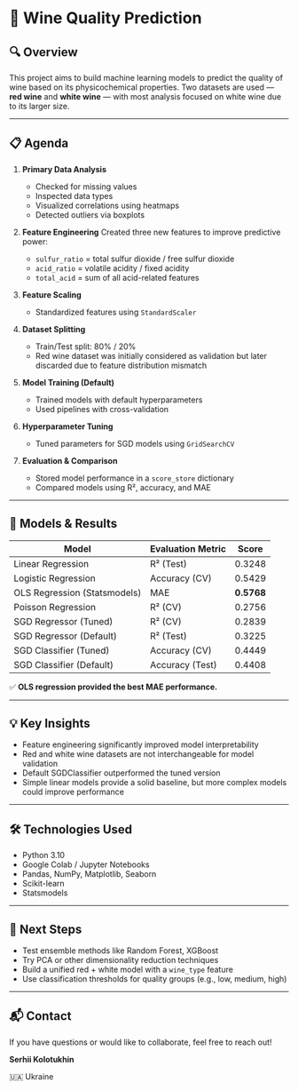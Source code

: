 # 🍷 Wine Quality Prediction  

## 🔍 Overview

This project aims to build machine learning models to predict the quality of wine based on its physicochemical properties. Two datasets are used — **red wine** and **white wine** — with most analysis focused on white wine due to its larger size.

---

## 📋 Agenda

1. **Primary Data Analysis**
   - Checked for missing values
   - Inspected data types
   - Visualized correlations using heatmaps
   - Detected outliers via boxplots

2. **Feature Engineering**
   Created three new features to improve predictive power:
   - `sulfur_ratio` = total sulfur dioxide / free sulfur dioxide  
   - `acid_ratio` = volatile acidity / fixed acidity  
   - `total_acid` = sum of all acid-related features

3. **Feature Scaling**
   - Standardized features using `StandardScaler`

4. **Dataset Splitting**
   - Train/Test split: 80% / 20%
   - Red wine dataset was initially considered as validation but later discarded due to feature distribution mismatch

5. **Model Training (Default)**
   - Trained models with default hyperparameters
   - Used pipelines with cross-validation

6. **Hyperparameter Tuning**
   - Tuned parameters for SGD models using `GridSearchCV`

7. **Evaluation & Comparison**
   - Stored model performance in a `score_store` dictionary
   - Compared models using R², accuracy, and MAE

---

## 🤖 Models & Results

| Model                        | Evaluation Metric | Score      |
|-----------------------------|-------------------|------------|
| Linear Regression           | R² (Test)         | 0.3248     |
| Logistic Regression         | Accuracy (CV)     | 0.5429     |
| OLS Regression (Statsmodels)| MAE               | **0.5768** |
| Poisson Regression          | R² (CV)           | 0.2756     |
| SGD Regressor (Tuned)       | R² (CV)           | 0.2839     |
| SGD Regressor (Default)     | R² (Test)         | 0.3225     |
| SGD Classifier (Tuned)      | Accuracy (CV)     | 0.4449     |
| SGD Classifier (Default)    | Accuracy (Test)   | 0.4408     |

✅ **OLS regression provided the best MAE performance.**

---

## 💡 Key Insights

- Feature engineering significantly improved model interpretability
- Red and white wine datasets are not interchangeable for model validation
- Default SGDClassifier outperformed the tuned version
- Simple linear models provide a solid baseline, but more complex models could improve performance

---

## 🛠️ Technologies Used

- Python 3.10  
- Google Colab / Jupyter Notebooks  
- Pandas, NumPy, Matplotlib, Seaborn  
- Scikit-learn  
- Statsmodels  

---

## 🚀 Next Steps

- Test ensemble methods like Random Forest, XGBoost  
- Try PCA or other dimensionality reduction techniques  
- Build a unified red + white model with a `wine_type` feature  
- Use classification thresholds for quality groups (e.g., low, medium, high)

---

## 📬 Contact

If you have questions or would like to collaborate, feel free to reach out!

**Serhii Kolotukhin**  

🇺🇦 Ukraine  
